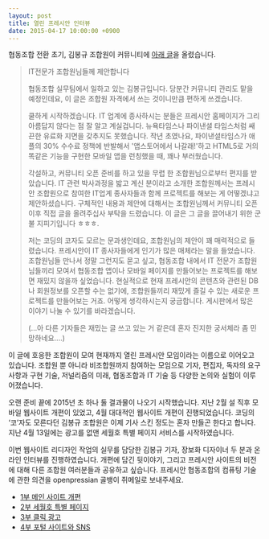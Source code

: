 ```yaml
---
layout: post
title: 열린 프레시안 인터뷰
date: 2015-04-17 10:00:00 +0900
---
```


협동조합 전환 초기, 김봉규 조합원이 커뮤니티에 [아래 글](http://www.pressian.com/mybbs/bbs.html?mode=view&bbs_code=free&bbs_no=14)을 올렸습니다.

> IT전문가 조합원님들께 제안합니다
> 
> 협동조합 실무팀에서 일하고 있는 김봉규입니다. 당분간 커뮤니티 관리도 맡을 예정인데요, 이 글은 조합원 자격에서 쓰는 것이니만큼 편하게 쓰겠습니다.
> 
> 쿨하게 시작하겠습니다. IT 업계에 종사하시는 분들은 프레시안 홈페이지가 그리 아름답지 않다는 점 잘 알고 계실겁니다. 뉴욕타임스나 파이낸셜 타임스처럼 쌔끈한 유료화 지면을 갖추지도 못했습니다. 작년 초였나요, 파이낸셜타임스가 애플의 30% 수수료 정책에 반발해서 '앱스토어에서 나갈래!'하고 HTML5로 거의 똑같은 기능을 구현한 모바일 앱을 런칭했을 때, 꽤나 부러웠습니다. 
> 
> 각설하고, 커뮤니티 오픈 준비를 하고 있을 무렵 한 조합원님으로부터 편지를 받았습니다. IT 관련 박사과정을 밟고 계신 분이라고 소개한 조합원께서는 프레시안 조합원으로 참여한 IT업계 종사자들과 함께 프로젝트를 해보는 게 어떻겠냐고 제안하셨습니다. 구체적인 내용과 제안에 대해서는 조합원님께서 커뮤니티 오픈 이후 직접 글을 올려주십사 부탁을 드렸습니다. 이 글은 그 글을 끌어내기 위한 군불 지피기입니다 ㅎㅎㅎ.
> 
> 저는 코딩의 코자도 모르는 문과생인데요, 조합원님의 제안이 꽤 매력적으로 들렸습니다. 프레시안이 IT 종사자들에게 인기가 많은 매체라는 말을 들었습니다. 조합원님들 만나서 정말 그런지도 묻고 싶고, 협동조합 내에서 IT 전문가 조합원님들끼리 모여서 협동조합 앱이나 모바일 페이지를 만들어보는 프로젝트를 해보면 재밌지 않을까 싶었습니다. 현실적으로 현재 프레시안의 콘텐츠와 관련된 DB나 회원정보를 오픈할 수는 없기에, 조합원들끼리 재밌게 즐길 수 있는 새로운 프로젝트를 만들어보는 거죠. 어떻게 생각하시는지 궁금합니다. 게시판에서 많은 이야기 나눌 수 있기를 바라겠습니다.
> 
> (...아 다른 기자들은 재밌는 글 쓰고 있는 거 같은데 혼자 진지한 궁서체라 좀 민망하네요....)

이 글에 호응한 조합원이 모여 현재까지 열린 프레시안 모임이라는 이름으로 이어오고 있습니다. 조합원 뿐 아니라 비조합원까지 참여하는 모임으로 기자, 편집자, 독자의 요구 사항과 구현 기술, 저널리즘의 미래, 협동조합과 IT 기술 등 다양한 논의와 실험이 이루어졌습니다.

오랜 준비 끝에 2015년 초 하나 둘 결과물이 나오기 시작했습니다. 지난 2월 설 직후 모바일 웹사이트 개편이 있었고, 4월 대대적인 웹사이트 개편이 진행되었습니다. 코딩의 ‘코’자도 모른다던 김봉규 조합원은 이제 기사 스킨 정도는 혼자 만들곤 한다고 합니다. 지난 4월 13일에는 광고를 없앤 세월호 특별 페이지 서비스를 시작하였습니다.

이번 웹사이트 리디자인 작업의 실무를 담당한 김봉규 기자, 장보화 디자이너 두 분과 온라인 인터뷰를 진행하였습니다. 개편에 담긴 뒷이야기, 그리고 프레시안 사이트의 비전에 대해 다른 조합원 여러분들과 공유하고 싶습니다. 프레시안 협동조합의 컴퓨팅 기술에 관한 의견을 openpressian 골뱅이 쥐메일로 보내주세요.

- [1부 메인 사이트 개편](/2015/04/17/interview-part1/)
- [2부 세월호 특별 페이지](/2015/04/17/interview-part2/)
- [3부 클릭 광고](/2015/04/17/interview-part3/)
- [4부 포털 사이트와 SNS](/2015/04/17/interview-part4/)
